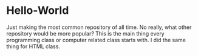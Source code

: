 # Hello-World
Just making the most common repository of all time.
No really, what other repository would be more popular? 
This is the main thing every programming class or computer related class starts with.
I did the same thing for HTML class. 
